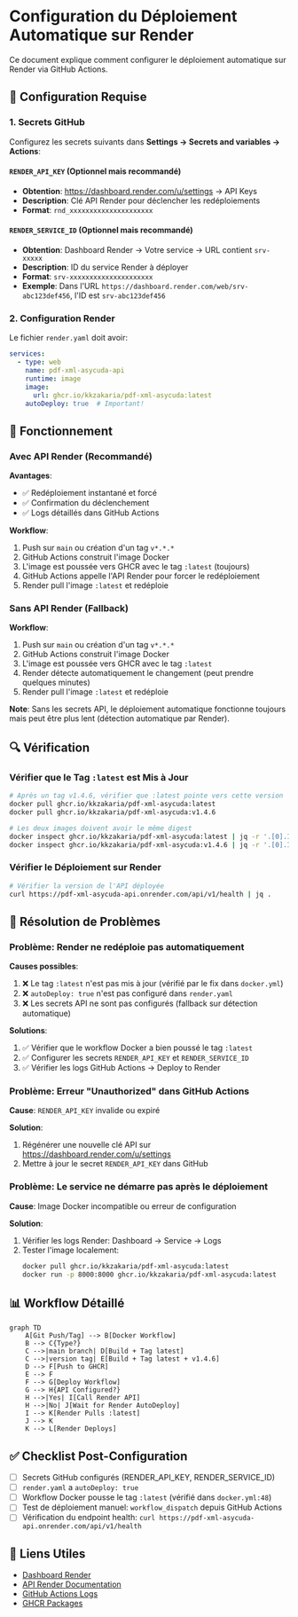 # Configuration du Déploiement Automatique sur Render

Ce document explique comment configurer le déploiement automatique sur Render via GitHub Actions.

## 🔧 Configuration Requise

### 1. Secrets GitHub

Configurez les secrets suivants dans **Settings → Secrets and variables → Actions**:

#### `RENDER_API_KEY` (Optionnel mais recommandé)
- **Obtention**: https://dashboard.render.com/u/settings → API Keys
- **Description**: Clé API Render pour déclencher les redéploiements
- **Format**: `rnd_xxxxxxxxxxxxxxxxxxxxx`

#### `RENDER_SERVICE_ID` (Optionnel mais recommandé)
- **Obtention**: Dashboard Render → Votre service → URL contient `srv-xxxxx`
- **Description**: ID du service Render à déployer
- **Format**: `srv-xxxxxxxxxxxxxxxxxxxxx`
- **Exemple**: Dans l'URL `https://dashboard.render.com/web/srv-abc123def456`, l'ID est `srv-abc123def456`

### 2. Configuration Render

Le fichier `render.yaml` doit avoir:
```yaml
services:
  - type: web
    name: pdf-xml-asycuda-api
    runtime: image
    image:
      url: ghcr.io/kkzakaria/pdf-xml-asycuda:latest
    autoDeploy: true  # Important!
```

## 🚀 Fonctionnement

### Avec API Render (Recommandé)

**Avantages**:
- ✅ Redéploiement instantané et forcé
- ✅ Confirmation du déclenchement
- ✅ Logs détaillés dans GitHub Actions

**Workflow**:
1. Push sur `main` ou création d'un tag `v*.*.*`
2. GitHub Actions construit l'image Docker
3. L'image est poussée vers GHCR avec le tag `:latest` (toujours)
4. GitHub Actions appelle l'API Render pour forcer le redéploiement
5. Render pull l'image `:latest` et redéploie

### Sans API Render (Fallback)

**Workflow**:
1. Push sur `main` ou création d'un tag `v*.*.*`
2. GitHub Actions construit l'image Docker
3. L'image est poussée vers GHCR avec le tag `:latest`
4. Render détecte automatiquement le changement (peut prendre quelques minutes)
5. Render pull l'image `:latest` et redéploie

**Note**: Sans les secrets API, le déploiement automatique fonctionne toujours mais peut être plus lent (détection automatique par Render).

## 🔍 Vérification

### Vérifier que le Tag `:latest` est Mis à Jour

```bash
# Après un tag v1.4.6, vérifier que :latest pointe vers cette version
docker pull ghcr.io/kkzakaria/pdf-xml-asycuda:latest
docker pull ghcr.io/kkzakaria/pdf-xml-asycuda:v1.4.6

# Les deux images doivent avoir le même digest
docker inspect ghcr.io/kkzakaria/pdf-xml-asycuda:latest | jq -r '.[0].Id'
docker inspect ghcr.io/kkzakaria/pdf-xml-asycuda:v1.4.6 | jq -r '.[0].Id'
```

### Vérifier le Déploiement sur Render

```bash
# Vérifier la version de l'API déployée
curl https://pdf-xml-asycuda-api.onrender.com/api/v1/health | jq .
```

## 🐛 Résolution de Problèmes

### Problème: Render ne redéploie pas automatiquement

**Causes possibles**:
1. ❌ Le tag `:latest` n'est pas mis à jour (vérifié par le fix dans `docker.yml`)
2. ❌ `autoDeploy: true` n'est pas configuré dans `render.yaml`
3. ❌ Les secrets API ne sont pas configurés (fallback sur détection automatique)

**Solutions**:
1. ✅ Vérifier que le workflow Docker a bien poussé le tag `:latest`
2. ✅ Configurer les secrets `RENDER_API_KEY` et `RENDER_SERVICE_ID`
3. ✅ Vérifier les logs GitHub Actions → Deploy to Render

### Problème: Erreur "Unauthorized" dans GitHub Actions

**Cause**: `RENDER_API_KEY` invalide ou expiré

**Solution**:
1. Régénérer une nouvelle clé API sur https://dashboard.render.com/u/settings
2. Mettre à jour le secret `RENDER_API_KEY` dans GitHub

### Problème: Le service ne démarre pas après le déploiement

**Cause**: Image Docker incompatible ou erreur de configuration

**Solution**:
1. Vérifier les logs Render: Dashboard → Service → Logs
2. Tester l'image localement:
   ```bash
   docker pull ghcr.io/kkzakaria/pdf-xml-asycuda:latest
   docker run -p 8000:8000 ghcr.io/kkzakaria/pdf-xml-asycuda:latest
   ```

## 📊 Workflow Détaillé

```mermaid
graph TD
    A[Git Push/Tag] --> B[Docker Workflow]
    B --> C{Type?}
    C -->|main branch| D[Build + Tag latest]
    C -->|version tag| E[Build + Tag latest + v1.4.6]
    D --> F[Push to GHCR]
    E --> F
    F --> G[Deploy Workflow]
    G --> H{API Configured?}
    H -->|Yes| I[Call Render API]
    H -->|No| J[Wait for Render AutoDeploy]
    I --> K[Render Pulls :latest]
    J --> K
    K --> L[Render Deploys]
```

## ✅ Checklist Post-Configuration

- [ ] Secrets GitHub configurés (RENDER_API_KEY, RENDER_SERVICE_ID)
- [ ] `render.yaml` a `autoDeploy: true`
- [ ] Workflow Docker pousse le tag `:latest` (vérifié dans `docker.yml:48`)
- [ ] Test de déploiement manuel: `workflow_dispatch` depuis GitHub Actions
- [ ] Vérification du endpoint health: `curl https://pdf-xml-asycuda-api.onrender.com/api/v1/health`

## 🔗 Liens Utiles

- [Dashboard Render](https://dashboard.render.com)
- [API Render Documentation](https://api-docs.render.com)
- [GitHub Actions Logs](https://github.com/kkzakaria/pdf-xml-asycuda/actions)
- [GHCR Packages](https://github.com/kkzakaria/pdf-xml-asycuda/pkgs/container/pdf-xml-asycuda)
